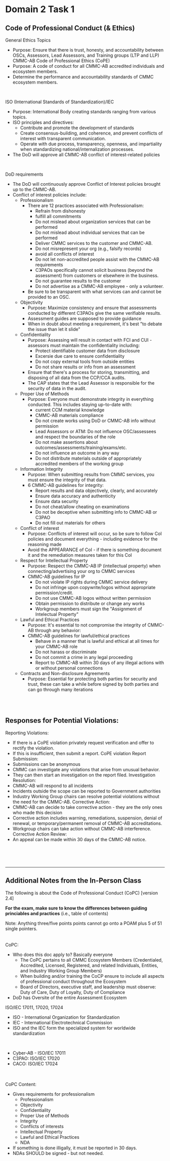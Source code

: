 # Domain 2 Task 1 
## Code of Professional Conduct (& Ethics)

General Ethics Topics
* Purpose: Ensure that there is trust, honesty, and accountability between OSCs, Assessors, Lead Assessors, and Training groups (LTP and LLP)
CMMC-AB Code of Professional Ethics (CoPE)
* Purpose: A code of conduct for all CMMC-AB accredited individuals and ecosystem members.
* Determine the performance and accountability standards of CMMC ecosystem members.

</br>

ISO (International Standards of Standardization)/IEC
* Purpose: International Body creating standards ranging from various topics.
* ISO principles and directives:
  * Contribute and promote the development of standards
  * Create consensus-building, and coherence, and prevent conflicts of interest with transparent communication.
  * Operate with due process, transparency, openness, and impartiality when standardizing national/internalization processes.
* The DoD will approve all CMMC-AB conflict of interest-related policies

</br>

DoD requirements
* The DoD will continuously approve Conflict of Interest policies brought up to the CMMC-AB.
* Conflict of interest policies include:
  * Professionalism
    * There are 12 practices associated with Professionalism:
      * Refrain from dishonesty
      * fulfill all commitments
      * Do not mislead about organization services that can be performed
      * Do not mislead about individual services that can be performed
      * Deliver CMMC services to the customer and CMMC-AB.
      * Do not misrepresent your org (e.g., falsify records)
      * avoid all conflicts of interest
      * Do not let non-accredited people assist with the CMMC-AB requirements
      * C3PAOs specifically cannot solicit business (beyond the assessment) from customers or elsewhere in the business.
      * Do not guarantee results to the customer
      * Do not advertise as a CMMC-AB employee - only a volunteer.
    * Be sure to be transparent with what services can and cannot be provided to an OSC. 
  * Objectivity
    * Purpose: Maximize consistency and ensure that assessments conducted by different C3PAOs give the same verifiable results.
    * Assessment guides are supposed to provide guidance
    * When in doubt about meeting a requirement, it's best "to debate the issue than let it slide"
  * Confidentiality
    * Purpose: Assessing will result in contact with FCI and CUI - assessors must maintain the confidentiality including:
      * Protect identifiable customer data from disclosure
      * Excersie due care to ensure confidentiality
      * Do not copy external tools from outside entities
      * Do not share results or info from an assessment
    * Ensure that there's a process for storing, transmitting, and disposing of all data from the CCP/CCA audits.
    * The CAP states that the Lead Assessor is responsible for the security of data in the audit. 
  * Proper Use of Methods
    * Purpose: Everyone must demonstrate integrity in everything conducted. This includes staying up-to-date with:
      * current CCM material knowledge
      * CMMC-AB materials compliance
      * Do not create works using DoD or CMMC-AB info without permission
      * Lead Assessors or ATM: Do not influence OSC/assessees and respect the boundaries of the role
      * Do not make assertions about outcomes/assessments/training/exams/etc.
      * Do not influence an outcome in any way
      * Do not distribute materials outside of appropriately accredited members of the working group
  * Information Integrity
    * Purpose: When submitting results from CMMC services, you must ensure the integrity of that data.
    * 6 CMMC-AB guidelines for integrity:
      * Report results and data objectively, clearly, and accurately
      * Ensure data accuracy and authenticity
      * Ensure data security
      * Do not cheat/allow cheating on examinations
      * Do not be deceptive when submitting info to CMMC-AB or C3PAO
      * Do not fill out materials for others
  * Conflict of interest
    * Purpose: Conflicts of interest will occur, so be sure to follow CoI policies and document everything - including evidence for the reasoning made
    * Avoid the APPEARANCE of CoI - if there is something document it and the remediation measures taken for this CoI 
  * Respect for Intellectual Property
    * Purpose: Respect the CMMC-AB IP (intellectual property) when connecting/advertising your org to CMMC services
    * CMMC-AB guidelines for IP
      * Do not violate IP rights during CMMC service delivery
      * Do not infringe upon copywrite/logos without appropriate permission/credit.
      * Do not use CMMC-AB logos without written permission
      * Obtain permission to distribute or change any works
      * Workgroup members must sign the "Assignment of Intelectual Property"
  * Lawful and Ethical Practices
    * Purpose: It's essential to not compromise the integrity of CMMC-AB through any behavior:
    * CMMC-AB guidelines for lawful/ethical practices
      * Behave in a manner that is lawful and ethical at all times for your CMMC-AB role
      * Do not harass or discriminate
      * Do not commit a crime in any legal proceeding
      * Report to CMMC-AB within 30 days of any illegal actions with or without personal connections
  * Contracts and Non-disclosure Agreements
    * Purpose: Essential for protecting both parties for security and trust, these can take a while before signed by both parties and can go through many iterations

</br></br>
## Responses for Potential Violations:
Reporting Violations: 
* If there is a CoPE violation privately request verification and offer to rectify the violation.
* If this is insufficient, then submit a report.
CoPE violation Report Submission:
* Submissions can be anonymous
* CMMC can investigate any violations that arise from unusual behavior.
* They can then start an investigation on the report filed.
Investigation Resolution:
* CMMC-AB will respond to all incidents
* Incidents outside the scope can be reported to Government authorities
* Industry Working Group chairs can resolve potential violations without the need for the CMMC-AB.
Corrective Action: 
* CMMC-AB can decide to take corrective action - they are the only ones who made this decision
* Corrective action includes warning, remediations, suspension, denial of renewal, or temporary/permanent removal of CMMC-AB accreditations.
* Workgroup chairs can take action without CMMC-AB interference. 
Corrective Action Review:
* An appeal can be made within 30 days of the CMMC-AB notice. 

</br></br></br>

---

## Additional Notes from the In-Person Class
The following is about the Code of Professional Conduct (CoPC) [version 2.4]

**For the exam, make sure to know the differences between guiding princiables and practices** (i.e., table of contents)

Note: Anything three/five points points cannot go onto a POAM plus 5 of 51 single pointers. 
</br></br></br>
CoPC:
* Who does this doc apply to? Basically everyone
  * The CoPC pertains to all CMMC Ecosystem Members (Credentialed, Accredited, Licensed, Registered, and related Individuals, Entities, and Industry Working Group Members)
  * When building and/or training the CoCP ensure to include all aspects of professional conduct throughout the Ecosystem
  * Board of Directors, executive staff, and leadership must observe: Duty of Care, Duty of Loyalty, Duty of Compliance
* DoD has Oversite of the entire Assessment Ecosystem

ISO/IEC 17011, 17020, 17024
* ISO - International Organization for Standardization
* IEC - International Electrotechnical Commission
* ISO and the IEC form the specialized system for worldwide standardization
</br>

* Cyber-AB - ISO/IEC 17011
* C3PAO: ISO/IEC 17020
* CACO: ISO/IEC 17024

</br></br>
CoPC Content:
* Gives requirements for professionalism
  * Professionalism
  * Objectivity
  * Confidentiality
  * Proper Use of Methods
  * Integrity
  * Conflicts of interests
  * Intellectual Property
  * Lawful and Ethical Practices
  * NDA
* If something is done illigally, it must be reported in 30 days.
* NDAs SHOULD be signed - but not needed. 
